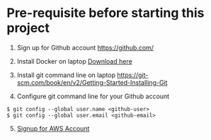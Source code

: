 # Pre-requisite before starting this project

1. Sign up for Github account https://github.com/

2. Install Docker on laptop <a href="https://docs.docker.com/get-started/get-docker/?_gl=1*10bqzv8*_gcl_au*MTU1NTAxMjQxMi4xNzM2MTQwNDU3*_ga*MjExMjMxNzYwOS4xNzM2MTQwNDU3*_ga_XJWPQMJYHQ*MTczODkzNDQ3NC4zLjEuMTczODkzNDUwNi4yOC4wLjA." target="_blank">Download here</a>



3. ⁠Install git command line on laptop https://git-scm.com/book/en/v2/Getting-Started-Installing-Git

4. Configure git command line for your Github account
```
$ git config --global user.name <github-user>
$ git config --global user.email <github-email>
```
5. <a href="https://portal.aws.amazon.com/gp/aws/developer/registration/index.html?refid=em_127222&p=free&c=hp&z=1" target="_blank">Signup for AWS Account</a>



